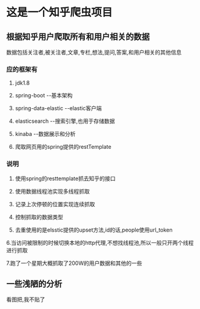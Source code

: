 这是一个知乎爬虫项目
============

## 根据知乎用户爬取所有和用户相关的数据

  数据包括关注者,被关注者,文章,专栏,想法,提问,答案,和用户相关的其他信息

### 应的框架有

1. jdk1.8

2. spring-boot --基本架构

3. spring-data-elastic --elastic客户端

4. elasticsearch --搜索引擎,也用于存储数据

5. kinaba --数据展示和分析

6. 爬取网页用的spring提供的restTemplate

 ### 说明

 1. 使用spring的resttemplate抓去知乎的接口

 2. 使用数据线程池实现多线程抓取

 3. 记录上次停顿的位置实现连续抓取

 4. 控制抓取的数据类型

 5. 去重使用的是elsstic提供的upset方法,id的话,people使用url_token

 6.当访问被限制的时候切换本地的http代理,不想找线程池,所以一般只开两个线程进行抓取

 7.跑了一个星期大概抓取了200W的用户数据和其他的一些
 
 
 一些浅陋的分析
 ---------
 
 看图把,我不贴了








